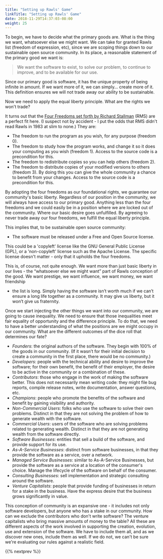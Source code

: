 ```yaml
---
title: "Setting up Rawls' Game"
linkTitle: "Setting up Rawls' Game"
date: 2018-11-29T14:37:03-08:00
weight: 25
---
```


To begin, we have to decide what the primary goods are. What is the thing we
want, whatsoever else we might want. We can take for granted Rawls list
(freedom of expression, etc), since we are scoping things down to our
sustainable open source community. In its place, a reasonable statement of the
primary good we want is:

> We want the software to exist, to solve our problem, to continue to improve,
> and to be available for our use.

Since our primary good is software, it has the unique property of being
infinite in amount. If we want more of it, we can simply... create more of it.
This definition ensures we will not trade away our ability to be sustainable.

Now we need to apply the equal liberty principle. What are the rights we won't
trade?

It turns out that the [Four Freedoms set forth by Richard
Stallman](https://www.gnu.org/philosophy/free-sw.en.html) (RMS) are a perfect
fit here. (I suspect not by accident - I put the odds that RMS didn't read
Rawls in 1983 at slim to none.) They are:

* The freedom to run the program as you wish, for any purpose (freedom 0).
* The freedom to study how the program works, and change it so it does your
  computing as you wish (freedom 1). Access to the source code is
  a precondition for this.
* The freedom to redistribute copies so you can help others (freedom 2).
* The freedom to distribute copies of your modified versions to others (freedom
  3). By doing this you can give the whole community a chance to benefit from
  your changes. Access to the source code is a precondition for this.

By adopting the four freedoms as our foundational rights, we guarantee our
community's basic liberty. Regardless of our position in the community, we will
always have access to our primary good. Anything less than the four freedoms
and we could easily be in a position where we are locked out of the community.
Where our basic desire goes unfulfilled. By agreeing to never trade away our
four freedoms, we fulfill the equal liberty principle.

This implies that, to be sustainable open source community:

* The software must be released under a Free and Open Source license.

This could be a 'copyleft' license like the GNU General Public License (GPL),
or a 'non-copyleft' license such as the Apache License. The specific license
doesn't matter - only that it upholds the four freedoms.

This is, of course, not quite enough. We want more than just basic liberty in
our lives - the “whatsoever else we might want” part of Rawls conception of the
good. We want prestige, we want influence, we want money, we want friendship
- the list is long. Simply having the software isn’t worth much if we can’t
ensure a long life together as a community. It may give us liberty, but it
won’t give us fraternity.

Once we start injecting the other things we want into our community, we are
going to cause inequality. We need to ensure that those inequalities meet fair
equality of opportunity and the difference principle. To do that, we need to
have a better understanding of what the positions are we might occupy in our
community. What are the different outcomes of the dice roll that determines our
fate?

* *Founders*: the original authors of the software. They begin with 100% of the
  goods in our community. (If it wasn’t for their initial decision to create
  a community in the first place, there would be no community.)
* *Developers*: people with the technical ability and desire to improve the
  software; for their own benefit, the benefit of their employer, the desire
  to be active in the community or a combination of these.
* *Contributors*: those who engage in the work of making the software better.
  This does not necessarily mean writing code: they might file bug reports,
  compile release notes, write documentation, answer questions, etc.
* *Champions*: people who promote the benefits of the software and benefit by
  gaining visibility and authority.
* *Non-Commercial Users*: folks who use the software to solve their own
  problems. Distinct in that they are not solving the problem of how to
  generate wealth with the software.
* *Commercial Users*: users of the software who are solving problems related to
  generating wealth. Distinct in that they are not generating wealth from the
  software directly.
* *Software Businesses*: entities that sell a build of the software, and
  provide support for its use.
* *As-A-Service Businesses*: distinct from software businesses, in that they
  provide the software as a service, over a network.
* *Managed Service Businesses*: similar to As-A-Service Businesses, but
  provide the software as a service at a location of the consumer's choice.
  Manage the lifecycle of the software on behalf of the consumer.
* *Consulting Businesses*: sell implementation and strategic consulting around
  the software.
* *Venture Capitalists*: people that provide funding of businesses in return
  for a stake in the business. Have the express desire that the business grows
  significantly in value.

This conception of community is an expansive one - it includes not only
software developers, but anyone who has a stake in our community. How can we
exclude the contributors who don't write software? The venture capitalists who
bring massive amounts of money to the table? All these are different aspects of
the work involved in supporting the creation, evolution, use and extension of
the software. We have to include them all, and as we discover new ones, include
them as well.  If we do not, we can't be sure we're evaluating our rules
against a realistic field.

{{% nextprev %}}
